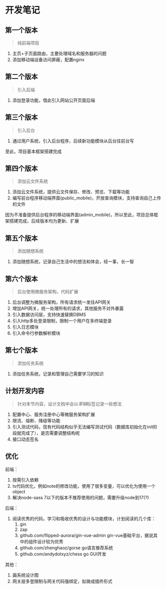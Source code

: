 # 开发笔记

## 第一个版本

> 纯前端项目

1. 主页+子页面路由，主要处理域名和服务器的问题
1. 添加移动端设备访问屏蔽，配置nginx

## 第二个版本

> 引入后端

1. 添加登录功能，借此引入网站公开页面后端

## 第三个版本

> 引入后台

1. 通过用户系统，引入后台程序，后续新功能模块从后台往前台写

至此，项目基本框架搭建完成

## 第四个版本

> 添加云文件系统

1. 添加云文件系统，提供云文件保存、修改、预览、下载等功能
2. 编写前台程序移动端界面(public_mobile)，开放查询模块，支持查询自己上传的文件

因为不准备提供后台程序的移动端界面(admin_mobile)，所以至此，项目总体框架搭建完成，后续版本均为更新、扩展

## 第五个版本

> 添加随想系统

1. 添加随想系统，记录自己生活中的想法和体会，经一事，长一智

## 第六个版本

> 后台使用微服务架构，代码扩展

1. 后台调整为微服务架构，所有请求统一发往API网关
2. 增加API网关，统一处理所有的请求，其他服务不对外暴露
3. 引入数据访问层，支持快速替换DBMS
4. 引入http多处登录限制，限制一个用户在多终端登录
5. 引入日志模块
6. 引入命令行参数解析模块

## 第七个版本

> 添加任务系统

1. 添加任务系统，记录和管理自己需要学习的知识

## 计划开发内容

> 针对本节内容，设计文档中会以*草稿*标签记录一些想法

1. 配置中心、服务注册中心等微服务架构扩展
2. 限流、熔断、降级等功能
3. 引入测试代码，现有代码结构似乎无法编写测试代码（数据库初始化在init阶段就完成了），是否需要调整结构呢
4. 接口动态签名

## 优化

前端：

1. 按需引入依赖
2. ts代码优化，例如note的修改功能，使用了很多变量，可以优化为使用一个object
3. 解决node-sass 7以下的版本不推荐使用的问题，需要升级node到17(?)

后端：

1. 阅读优秀的代码，学习和吸收优秀的设计与功能模块，计划阅读的几个库：
    1. gin
    2. zap
    3. github.com/flipped-aurora/gin-vue-admin gin-vue基础平台，据说其中的组件设计较为优秀
    4. github.com/zhenghaoz/gorse go语言推荐系统
    5. github.com/andydotxyz/chess go GUI开发

其他：

1. 画系统设计图
2. 网关层多登限制与网关代码强绑定，拟做成插件形式
